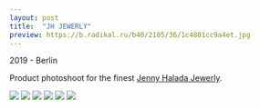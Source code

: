 ```yaml
---
layout: post
title:  "JH JEWERLY"
preview: https://b.radikal.ru/b40/2105/36/1c4801cc9a4et.jpg
---
```

2019 - Berlin

Product photoshoot for the finest [Jenny Halada Jewerly](http://www.jennyhalada.com/).

<img src="https://b.radikal.ru/b36/2105/7a/263aa7048628t.jpg">
<img src="https://b.radikal.ru/b14/2105/05/34e973bb80e0t.jpg">
<img src="https://b.radikal.ru/b24/2105/f2/c3647d071a7dt.jpg">

<img src="https://b.radikal.ru/b09/2105/dc/96b56495090dt.jpg">
<img src="https://b.radikal.ru/b21/2105/c3/a619ac77de5dt.jpg">
<img src="https://a.radikal.ru/a18/2105/5b/3eaa6653a11ft.jpg">
